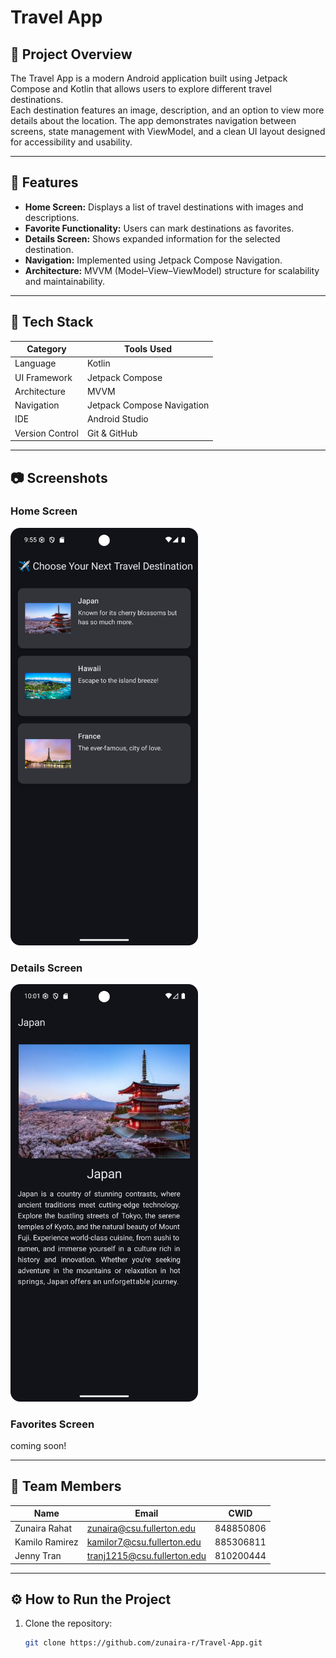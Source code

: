 # Travel App

## 📱 Project Overview
The Travel App is a modern Android application built using Jetpack Compose and Kotlin that allows users to explore different travel destinations.  
Each destination features an image, description, and an option to view more details about the location. The app demonstrates navigation between screens, state management with ViewModel, and a clean UI layout designed for accessibility and usability.

---

## 🧭 Features
-  **Home Screen:** Displays a list of travel destinations with images and descriptions.
-  **Favorite Functionality:** Users can mark destinations as favorites.
-  **Details Screen:** Shows expanded information for the selected destination.
-  **Navigation:** Implemented using Jetpack Compose Navigation.
-  **Architecture:** MVVM (Model–View–ViewModel) structure for scalability and maintainability.

---

## 🧩 Tech Stack
| Category | Tools Used |
|-----------|-------------|
| Language | Kotlin |
| UI Framework | Jetpack Compose |
| Architecture | MVVM |
| Navigation | Jetpack Compose Navigation |
| IDE | Android Studio |
| Version Control | Git & GitHub |

---

## 📷 Screenshots

### Home Screen
<img src="screenshots/home_screen.png" width="300" alt="Home Screen">

### Details Screen
<img src="screenshots/details_screen.png" width="300" alt="Details Screen">

### Favorites Screen
coming soon!

---

## 👥 Team Members

| Name           | Email                     | CWID      |
|----------------|---------------------------|-----------|
| Zunaira Rahat  | zunaira@csu.fullerton.edu | 848850806 |
| Kamilo Ramirez | kamilor7@csu.fullerton.edu       | 885306811    |
| Jenny Tran     | tranj1215@csu.fullerton.edu      | 810200444    |

---

## ⚙️ How to Run the Project
1. Clone the repository:
   ```bash
   git clone https://github.com/zunaira-r/Travel-App.git
